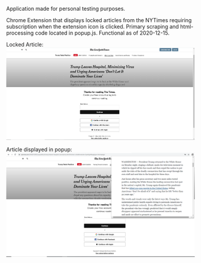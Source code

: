 Application made for personal testing purposes. 

Chrome Extension that displays locked articles from the NYTimes requiring subscription when the extension icon is clicked. Primary scraping and html-processing code located in popup.js. Functional as of 2020-12-15.

Locked Article:
![Alt text](https://github.com/gregtuc/NYTimesViewer/blob/master//images/NYTimes-pic1.PNG?raw=true "Title")

Article displayed in popup:
![Alt text](https://github.com/gregtuc/NYTimesViewer/blob/master/images/NyTimes-pic2.PNG?raw=true "Title")
